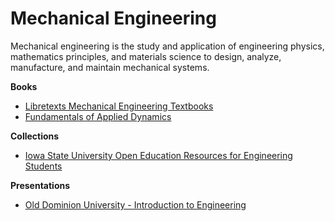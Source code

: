 # Mechanical Engineering

Mechanical engineering is the study and application of engineering physics, mathematics principles, and materials science to design, analyze, manufacture, and maintain mechanical systems.

**Books**

* [Libretexts Mechanical Engineering Textbooks](https://eng.libretexts.org/Bookshelves/Mechanical\_Engineering)
* [Fundamentals of Applied Dynamics](https://mitpress.mit.edu/books/fundamentals-applied-dynamics)

**Collections**

* [Iowa State University Open Education Resources for Engineering Students](https://instr.iastate.libguides.com/oer/engineering)

**Presentations**

* [Old Dominion University - Introduction to Engineering](https://www.odu.edu/content/dam/odu/offices/reyes/docs/reyes-week-1-presentations/what-is-mechanical-engineering.pdf)

